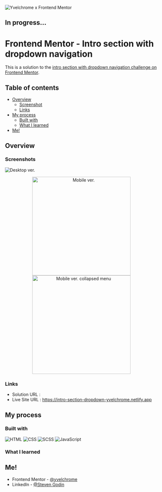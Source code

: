 ![Yvelchrome x Frontend Mentor](https://user-images.githubusercontent.com/55931217/173252483-facf776d-ac95-455f-9933-98dd79c35e41.png)

## In progress...

# Frontend Mentor - Intro section with dropdown navigation

This is a solution to the [intro section with dropdown navigation challenge on Frontend Mentor](https://www.frontendmentor.io/challenges/intro-section-with-dropdown-navigation-ryaPetHE5).

## Table of contents

- [Overview](#overview)
  - [Screenshot](#screenshot)
  - [Links](#links)
- [My process](#my-process)
  - [Built with](#built-with)
  - [What I learned](#what-i-learned)
- [Me!](#me)

## Overview

### Screenshots

![Desktop ver.](https://user-images.githubusercontent.com/55931217/184138324-e141c09a-167d-4e96-99c4-086410e11bf3.png)

<p float="left" align="center">
  <img width="325" src="https://user-images.githubusercontent.com/55931217/184138484-8f6a8bd6-3971-490f-8daf-4f73733a4c2c.png" alt="Mobile ver."/>
  <img width="325" src="https://user-images.githubusercontent.com/55931217/184138486-a6f68cab-58dd-4d90-874c-7802236bc482.png" alt="Mobile ver. collapsed menu"/>
</p>

### Links

- Solution URL :
- Live Site URL : https://intro-section-dropdown-yvelchrome.netlify.app

## My process

### Built with

![HTML](https://img.shields.io/badge/HTML5-E34F26?style=for-the-badge&logo=html5&logoColor=white)
![CSS](https://img.shields.io/badge/CSS3-1572B6?style=for-the-badge&logo=css3&logoColor=white)
![SCSS](https://img.shields.io/badge/Scss-CC6699?style=for-the-badge&logo=sass&logoColor=white)
![JavaScript](https://img.shields.io/badge/JavaScript-FFD700?style=for-the-badge&logo=javascript&logoColor=black)

### What I learned

## Me!

- Frontend Mentor - [@yvelchrome](https://www.frontendmentor.io/profile/yvelchrome)
- LinkedIn - [@Steven Godin](https://www.linkedin.com/in/steven-godin/)
